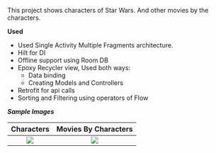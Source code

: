 
This project shows characters of Star Wars. And other movies by the characters.

**Used**
* Used Single Activity Multiple Fragments architecture.
* Hilt for DI 
* Offline support using Room DB
* Epoxy Recycler view, Used both ways:
    * Data binding
    * Creating Models and Controllers
* Retrofit for api calls
* Sorting and Filtering using operators of Flow
  





***Sample Images***

|                                                     **Characters**                                                      |                                          **Movies By Characters**                                           |
|:-----------------------------------------------------------------------------------------------------------------------:|:-----------------------------------------------------------------------------------------------------------:|
| ![](https://github.com/userKamalNayan/The_Characters_of_Star_Wars/assets/70440124/b0f6497e-b768-474f-b331-99eb23a9d72c) | ![](https://github.com/userKamalNayan/The_Characters_of_Star_Wars/assets/70440124/ce7ed837-2b81-41e3-b005-6f631085ab4e) |

